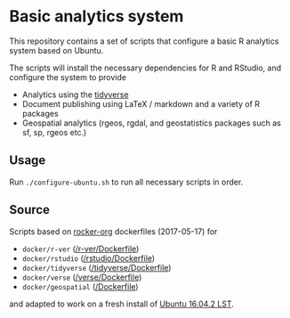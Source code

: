 # Basic analytics system

This repository contains a set of scripts that configure a basic R analytics system based on Ubuntu.

The scripts will install the necessary dependencies for R and RStudio, and configure the system to provide

- Analytics using the [tidyverse](https://github.com/tidyverse/)
- Document publishing using LaTeX / markdown and a variety of R packages
- Geospatial analytics (rgeos, rgdal, and geostatistics packages such as sf, sp, rgeos etc.)


## Usage

Run `./configure-ubuntu.sh` to run all necessary scripts in order.


## Source

Scripts based on [rocker-org](https://github.com/rocker-org) dockerfiles (2017-05-17) for

- `docker/r-ver` ([/r-ver/Dockerfile](https://github.com/rocker-org/rocker-versioned/blob/ca37f95aa2b1242593af10bfaf3007ffb747342b/r-ver/Dockerfile))
- `docker/rstudio` ([/rstudio/Dockerfile](https://github.com/rocker-org/rocker-versioned/blob/ca37f95aa2b1242593af10bfaf3007ffb747342b/rstudio/Dockerfile))
- `docker/tidyverse` ([/tidyverse/Dockerfile](https://github.com/rocker-org/rocker-versioned/blob/c23efaa5e41305aa1064cd943bed1d2fb16c02a4/tidyverse/Dockerfile))
- `docker/verse` ([/verse/Dockerfile](https://github.com/rocker-org/rocker-versioned/blob/ed169c0e6a670ba198f8957ace7abfe3870e4fdd/verse/Dockerfile))
- `docker/geospatial` ([/Dockerfile](https://github.com/rocker-org/geospatial/blob/0b4ebafc6e306264983d51e7b1d8dfa8d90d2f88/Dockerfile))

and adapted to work on a fresh install of [Ubuntu 16.04.2 LST](http://releases.ubuntu.com/16.04/ubuntu-16.04.2-desktop-amd64.iso).

